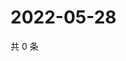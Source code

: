 # 2022-05-28

共 0 条

<!-- BEGIN WEIBO -->
<!-- 最后更新时间 Sat May 28 2022 15:15:47 GMT+0800 (China Standard Time) -->

<!-- END WEIBO -->
